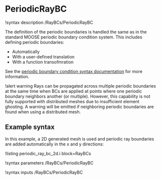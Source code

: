 # PeriodicRayBC

!syntax description /RayBCs/PeriodicRayBC

The definition of the periodic boundaries is handled the same as in the standard
MOOSE periodic boundary condition system. This includes defining periodic boundaries:

- Automatically
- With a user-defined translation
- With a function transofmration

See the [periodic boundary condition syntax documentation](syntax/BCs/Periodic/index.md)
for more information.

!alert warning
Rays can be propagated across multiple periodic boundaries at the same time when BCs are
applied at points where one periodic boundary neighbors another (or multiple). However,
this capability is not fully supported with distributed meshes due to insufficient
element ghosting. A warning will be emitted if neighboring periodic boundaries are found
when using a distributed mesh.

## Example syntax

In this example, a 2D generated mesh is used and periodic ray boundaries are added
automatically in the x and y directions:

!listing periodic_ray_bc_2d.i block=RayBCs

!syntax parameters /RayBCs/PeriodicRayBC

!syntax inputs /RayBCs/PeriodicRayBC
